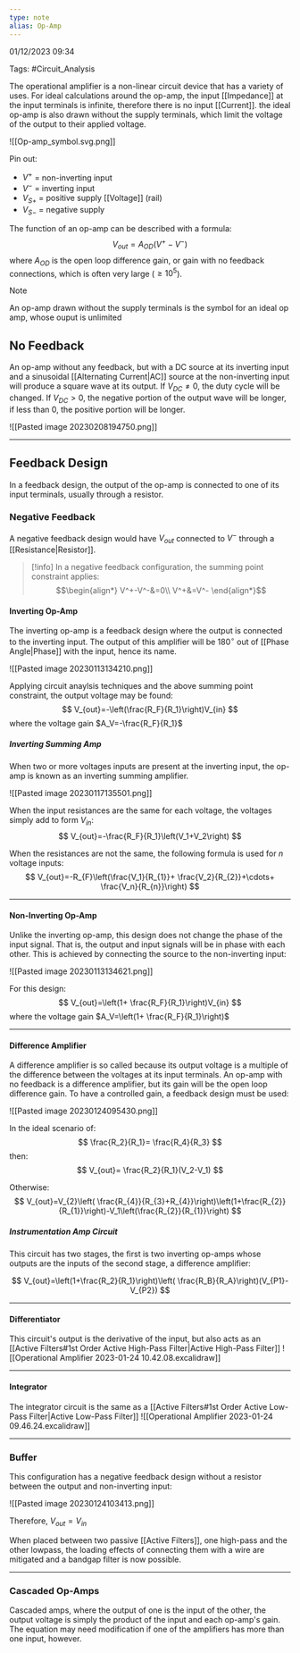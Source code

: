 ```yaml
---
type: note
alias: Op-Amp
---
```

01/12/2023 09:34

Tags: #Circuit_Analysis 

The operational amplifier is a non-linear circuit device that has a variety of uses. For ideal calculations around the op-amp, the input [[Impedance]] at the input terminals is infinite, therefore there is no input [[Current]]. the ideal op-amp is also drawn without the supply terminals, which limit the voltage of the output to their applied voltage.

![[Op-amp_symbol.svg.png]]

Pin out:
- $V^+$ = non-inverting input
- $V^-$ = inverting input
- $V_{S+}$ = positive supply [[Voltage]] (rail)
- $V_{S-}$ = negative supply

The function of an op-amp can be described with a formula:
$$
V_{out}=A_{OD}(V^+-V^-)
$$
where $A_{OD}$ is the open loop difference gain, or gain with no feedback connections, which is often very large ($\ge10^5$). 

>[!note]
>An op-amp drawn without the supply terminals is the symbol for an ideal op amp, whose ouput is unlimited

## No Feedback
An op-amp without any feedback, but with a DC source at its inverting input and a sinusoidal [[Alternating Current|AC]] source at the non-inverting input will produce a square wave at its output. If $V_{DC}\ne0$, the duty cycle will be changed. If $V_{DC}>0$, the negative portion of the output wave will be longer, if less than 0, the positive portion will be longer.

![[Pasted image 20230208194750.png]]


---

## Feedback Design
In a feedback design, the output of the op-amp is connected to one of its input terminals, usually through a resistor.


### Negative Feedback
A negative feedback design would have $V_{out}$ connected to $V^-$ through a [[Resistance|Resistor]].


>[!info]
>In a negative feedback configuration, the summing point constraint applies:
>$$\begin{align*}
V^+-V^-&=0\\
V^+&=V^-
\end{align*}$$

#### Inverting Op-Amp
The inverting op-amp is a feedback design where the output is connected to the inverting input. The output of this amplifier will be $180^\circ$ out of [[Phase Angle|Phase]] with the input, hence its name.

![[Pasted image 20230113134210.png]]

Applying circuit anaylsis techniques and the above summing point constraint, the output voltage may be found:
$$
V_{out}=-\left(\frac{R_F}{R_1}\right)V_{in}
$$
where the voltage gain $A_V=-\frac{R_F}{R_1}$ 

##### Inverting Summing Amp
When two or more voltages inputs are present at the inverting input, the op-amp is known as an inverting summing amplifier. 

![[Pasted image 20230117135501.png]]

When the input resistances are the same for each voltage, the voltages simply add to form $V_{in}$:
$$
V_{out}=-\frac{R_F}{R_1}\left(V_1+V_2\right)
$$

When the resistances are not the same, the following formula is used for $n$ voltage inputs:
$$
V_{out}=-R_{F}\left(\frac{V_1}{R_{1}}+ \frac{V_2}{R_{2}}+\cdots+ \frac{V_n}{R_{n}}\right)
$$

---

#### Non-Inverting Op-Amp
Unlike the inverting op-amp, this design does not change the phase of the input signal. That is, the output and input signals will be in phase with each other. This is achieved by connecting the source to the non-inverting input: 

![[Pasted image 20230113134621.png]]

For this design:
$$
V_{out}=\left(1+ \frac{R_F}{R_1}\right)V_{in}
$$
where the voltage gain $A_V=\left(1+ \frac{R_F}{R_1}\right)$ 

---

#### Difference Amplifier
A difference amplifier is so called because its output voltage is a multiple of the difference between the voltages at its input terminals. An op-amp with no feedback is a difference amplifier, but its gain will be the open loop difference gain. To have a controlled gain, a feedback design must be used:

![[Pasted image 20230124095430.png]]

In the ideal scenario of:
$$
\frac{R_2}{R_1}= \frac{R_4}{R_3}
$$
then:
$$
V_{out}= \frac{R_2}{R_1}(V_2-V_1)
$$

Otherwise:
$$
V_{out}=V_{2}\left( \frac{R_{4}}{R_{3}+R_{4}}\right)\left(1+\frac{R_{2}}{R_{1}}\right)-V_1\left(\frac{R_{2}}{R_{1}}\right)
$$


##### Instrumentation Amp Circuit
This circuit has two stages, the first is two inverting op-amps whose outputs are the inputs of the second stage, a difference amplifier:


$$
V_{out}=\left(1+\frac{R_2}{R_1}\right)\left( \frac{R_B}{R_A}\right)(V_{P1}-V_{P2})
$$

---

#### Differentiator
This circuit's output is the derivative of the input, but also acts as an [[Active Filters#1st Order Active High-Pass Filter|Active High-Pass Filter]] 
![[Operational Amplifier 2023-01-24 10.42.08.excalidraw]]

---

#### Integrator
The integrator circuit is the same as a [[Active Filters#1st Order Active Low-Pass Filter|Active Low-Pass Filter]] 
![[Operational Amplifier 2023-01-24 09.46.24.excalidraw]]


---

### Buffer
This configuration has a negative feedback design without a resistor between the output and non-inverting input:

![[Pasted image 20230124103413.png]]

Therefore, $V_{out}=V_{in}$ 

When placed between two passive [[Active Filters]], one high-pass and the other lowpass, the loading effects of connecting them with a wire are mitigated and a bandgap filter is now possible.

---

### Cascaded Op-Amps
Cascaded amps, where the output of one is the input of the other, the output voltage is simply the product of the input and each op-amp's gain. The equation may need modification if one of the amplifiers has more than one input, however.